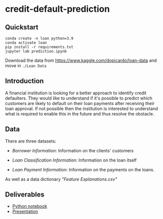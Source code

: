 # credit-default-prediction

## Quickstart

```
conda create -n loan python=3.9  
conda activate loan
pip install -r requirements.txt
jupyter lab prediction.ipynb 
```
Download the data from https://www.kaggle.com/dopicardo/loan-data and move in `./Loan Data`


## Introduction

A financial institution is looking for a better approach to
identify credit defaulters. They would like to understand if it's
possible to predict which customers are likely to default on their loan
payments after receiving their loan approval. If not possible then the institution is interested to understand what is required to enable this in
the future and thus resolve the obstacle.

## Data

There are three datasets:

- *Borrower Information*: Information on the clients' customers

- *Loan Classification Information*: Information on the loan itself

- *Loan Payment Information*: Information on the payments on the
    loans.

As well as a data dictionary *"Feature Explanations.csv"*

## Deliverables

- [Python notebook](prediction.ipynb)
- [Presentation](doc/presentation.pdf)
